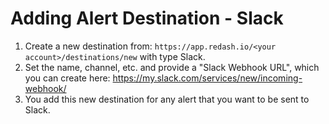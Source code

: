 # Adding Alert Destination - Slack

1. Create a new destination from: `https://app.redash.io/<your account>/destinations/new` with type Slack.
2. Set the name, channel, etc. and provide a "Slack Webhook URL", which you can create here: https://my.slack.com/services/new/incoming-webhook/
3. You add this new destination for any alert that you want to be sent to Slack.

